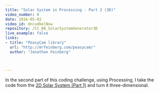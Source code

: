 ```yaml
---
title: "Solar System in Processing - Part 2 (3D)"
video_number: 8
date: 2016-05-02
video_id: dncudkelNxw
repository: /CC_08_SolarSystemGenerator3D
live_example: false
links:
- title: "PeasyCam library"  
  url: "http://mrfeinberg.com/peasycam/"
  author: "Jonathan Feinberg"
  

  
---
```


In the second part of this coding challenge, using Processing, I take the code from the [2D Solar System (Part 1)](https://youtu.be/l8SiJ-RmeHU) and turn it three-dimensional.

